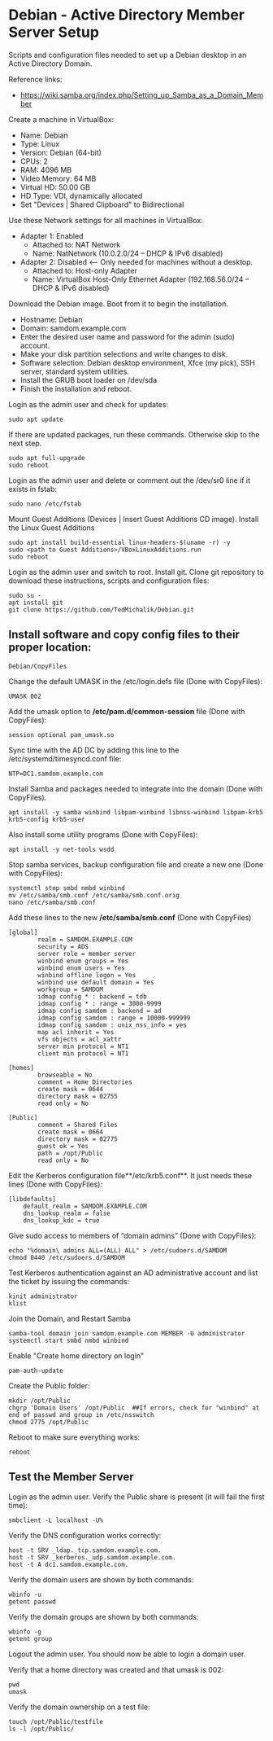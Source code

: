 # Debian - Active Directory Member Server Setup
Scripts and configuration files needed to set up a Debian desktop in an Active Directory Domain.

Reference links:

* https://wiki.samba.org/index.php/Setting_up_Samba_as_a_Domain_Member

Create a machine in VirtualBox:

* Name: Debian
* Type: Linux
* Version: Debian (64-bit)
* CPUs: 2
* RAM: 4096 MB
* Video Memory: 64 MB
* Virtual HD: 50.00 GB
* HD Type: VDI, dynamically allocated
* Set "Devices | Shared Clipboard" to Bidirectional

Use these Network settings for all machines in VirtualBox:

* Adapter 1: Enabled
  * Attached to: NAT Network
  * Name: NatNetwork  (10.0.2.0/24 – DHCP & IPv6 disabled)
* Adapter 2: Disabled  <-- Only needed for machines without a desktop.
  * Attached to: Host-only Adapter
  * Name: VirtualBox Host-Only Ethernet Adapter (192.168.56.0/24 – DHCP & IPv6 disabled)

Download the Debian image. Boot from it to begin the installation.

* Hostname: Debian
* Domain: samdom.example.com
* Enter the desired user name and password for the admin (sudo) account.
* Make your disk partition selections and write changes to disk.
* Software selection: Debian desktop environment, Xfce (my pick), SSH server, standard system utilities.
* Install the GRUB boot loader on /dev/sda
* Finish the installation and reboot.

Login as the admin user and check for updates:
```
sudo apt update
```
If there are updated packages, run these commands. Otherwise skip to the next step.
```
sudo apt full-upgrade
sudo reboot
```
Login as the admin user and delete or comment out the /dev/sr0 line if it exists in fstab:
```
sudo nano /etc/fstab
```
Mount Guest Additions (Devices | Insert Guest Additions CD image).
Install the Linux Guest Additions
```
sudo apt install build-essential linux-headers-$(uname -r) -y
sudo <path to Guest Additions>/VBoxLinuxAdditions.run
sudo reboot
```
Login as the admin user and switch to root. Install git.
Clone git repository to download these instructions, scripts and configuration files:
```
sudo su -
apt install git
git clone https://github.com/TedMichalik/Debian.git
```
## Install software and copy config files to their proper location:
```
Debian/CopyFiles
```
Change the default UMASK in the /etc/login.defs file (Done with CopyFiles):
```
UMASK 002
```
Add the umask option to **/etc/pam.d/common-session** file (Done with CopyFiles):
```
session optional pam_umask.so
```
Sync time with the AD DC by adding this line to the /etc/systemd/timesyncd.conf file:
```
NTP=DC1.samdom.example.com
```
Install Samba and packages needed to integrate into the domain (Done with CopyFiles).
```
apt install -y samba winbind libpam-winbind libnss-winbind libpam-krb5 krb5-config krb5-user
```
Also install some utility programs (Done with CopyFiles):
```
apt install -y net-tools wsdd
```
Stop samba services, backup configuration file and create a new one (Done with CopyFiles):
```
systemctl stop smbd nmbd winbind
mv /etc/samba/smb.conf /etc/samba/smb.conf.orig
nano /etc/samba/smb.conf
```
Add these lines to the new **/etc/samba/smb.conf** (Done with CopyFiles)
```
[global]
        realm = SAMDOM.EXAMPLE.COM
        security = ADS
        server role = member server
        winbind enum groups = Yes
        winbind enum users = Yes
        winbind offline logon = Yes
        winbind use default domain = Yes
        workgroup = SAMDOM
        idmap config * : backend = tdb
        idmap config * : range = 3000-9999
        idmap config samdom : backend = ad
        idmap config samdom : range = 10000-999999
        idmap config samdom : unix_nss_info = yes
        map acl inherit = Yes
        vfs objects = acl_xattr
        server min protocol = NT1
        client min protocol = NT1

[homes]
        browseable = No
        comment = Home Directories
        create mask = 0644
        directory mask = 02755
        read only = No

[Public]
        comment = Shared Files
        create mask = 0664
        directory mask = 02775
        guest ok = Yes
        path = /opt/Public
        read only = No
```
Edit the Kerberos configuration file**/etc/krb5.conf**. It just needs these lines (Done with CopyFiles):
```
[libdefaults]
    default_realm = SAMDOM.EXAMPLE.COM
    dns_lookup_realm = false
    dns_lookup_kdc = true
```
Give sudo access to members of “domain admins” (Done with CopyFiles):
```
echo "%domain\ admins ALL=(ALL) ALL" > /etc/sudoers.d/SAMDOM
chmod 0440 /etc/sudoers.d/SAMDOM
```
Test Kerberos authentication against an AD administrative account and list the ticket by issuing the commands:
```
kinit administrator
klist
```
Join the Domain, and Restart Samba
```
samba-tool domain join samdom.example.com MEMBER -U administrator
systemctl start smbd nmbd winbind
```
Enable "Create home directory on login"
```
pam-auth-update
```
Create the Public folder:
```
mkdir /opt/Public
chgrp 'Domain Users' /opt/Public  ##If errors, check for "winbind" at end of passwd and group in /etc/nsswitch
chmod 2775 /opt/Public
```
Reboot to make sure everything works:
```
reboot
```
## Test the Member Server
Login as the admin user. Verify the Public share is present (it will fail the first time):
```
smbclient -L localhost -U%
```
Verify the DNS configuration works correctly:
```
host -t SRV _ldap._tcp.samdom.example.com.
host -t SRV _kerberos._udp.samdom.example.com.
host -t A dc1.samdom.example.com.
```
Verify the domain users are shown by both commands:
```
wbinfo -u
getent passwd
```
Verify the domain groups are shown by both commands:
```
wbinfo -g
getent group
```
Logout the admin user. You should now be able to login a domain user.

Verify that a home directory was created and that umask is 002:
```
pwd
umask
```
Verify the domain ownership on a test file:
```
touch /opt/Public/testfile
ls -l /opt/Public/
```

